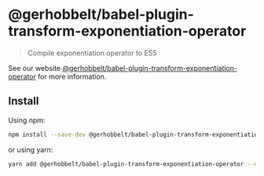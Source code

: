 # @gerhobbelt/babel-plugin-transform-exponentiation-operator

> Compile exponentiation operator to ES5

See our website [@gerhobbelt/babel-plugin-transform-exponentiation-operator](https://babeljs.io/docs/en/next/babel-plugin-transform-exponentiation-operator.html) for more information.

## Install

Using npm:

```sh
npm install --save-dev @gerhobbelt/babel-plugin-transform-exponentiation-operator
```

or using yarn:

```sh
yarn add @gerhobbelt/babel-plugin-transform-exponentiation-operator --dev
```
